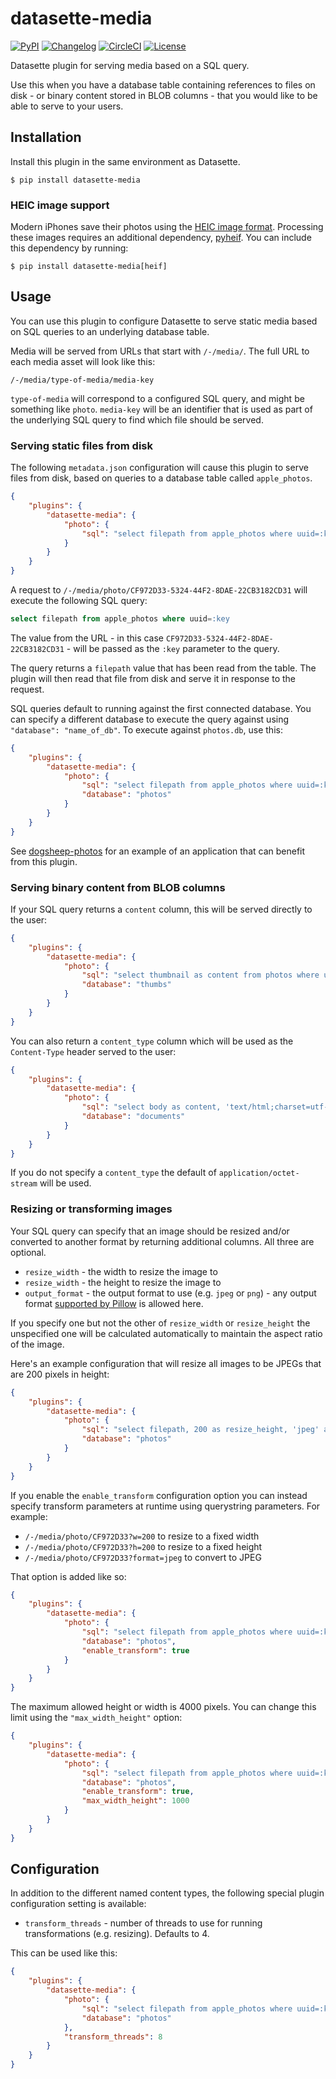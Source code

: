 # datasette-media

[![PyPI](https://img.shields.io/pypi/v/datasette-media.svg)](https://pypi.org/project/datasette-media/)
[![Changelog](https://img.shields.io/github/v/release/simonw/datasette-media?include_prereleases&label=changelog)](https://github.com/simonw/datasette-media/releases)
[![CircleCI](https://circleci.com/gh/simonw/datasette-media.svg?style=svg)](https://circleci.com/gh/simonw/datasette-media)
[![License](https://img.shields.io/badge/license-Apache%202.0-blue.svg)](https://github.com/simonw/datasette-media/blob/master/LICENSE)

Datasette plugin for serving media based on a SQL query.

Use this when you have a database table containing references to files on disk - or binary content stored in BLOB columns - that you would like to be able to serve to your users.

## Installation

Install this plugin in the same environment as Datasette.

    $ pip install datasette-media

### HEIC image support

Modern iPhones save their photos using the [HEIC image format](https://en.wikipedia.org/wiki/High_Efficiency_Image_File_Format). Processing these images requires an additional dependency, [pyheif](https://pypi.org/project/pyheif/). You can include this dependency by running:

    $ pip install datasette-media[heif]

## Usage

You can use this plugin to configure Datasette to serve static media based on SQL queries to an underlying database table.

Media will be served from URLs that start with `/-/media/`. The full URL to each media asset will look like this:

    /-/media/type-of-media/media-key

`type-of-media` will correspond to a configured SQL query, and might be something like `photo`. `media-key` will be an identifier that is used as part of the underlying SQL query to find which file should be served.

### Serving static files from disk

The following ``metadata.json`` configuration will cause this plugin to serve files from disk, based on queries to a database table called `apple_photos`.

```json
{
    "plugins": {
        "datasette-media": {
            "photo": {
                "sql": "select filepath from apple_photos where uuid=:key"
            }
        }
    }
}
```

A request to `/-/media/photo/CF972D33-5324-44F2-8DAE-22CB3182CD31` will execute the following SQL query:

```sql
select filepath from apple_photos where uuid=:key
```

The value from the URL -  in this case `CF972D33-5324-44F2-8DAE-22CB3182CD31` - will be passed as the `:key` parameter to the query.

The query returns a `filepath` value that has been read from the table. The plugin will then read that file from disk and serve it in response to the request.

SQL queries default to running against the first connected database. You can specify a different database to execute the query against using `"database": "name_of_db"`. To execute against `photos.db`, use this:

```json
{
    "plugins": {
        "datasette-media": {
            "photo": {
                "sql": "select filepath from apple_photos where uuid=:key",
                "database": "photos"
            }
        }
    }
}
```

See [dogsheep-photos](https://github.com/dogsheep/dogsheep-photos) for an example of an application that can benefit from this plugin.

### Serving binary content from BLOB columns

If your SQL query returns a `content` column, this will be served directly to the user:

```json
{
    "plugins": {
        "datasette-media": {
            "photo": {
                "sql": "select thumbnail as content from photos where uuid=:key",
                "database": "thumbs"
            }
        }
    }
}
```

You can also return a `content_type` column which will be used as the `Content-Type` header served to the user:

```json
{
    "plugins": {
        "datasette-media": {
            "photo": {
                "sql": "select body as content, 'text/html;charset=utf-8' as content_type from documents where id=:key",
                "database": "documents"
            }
        }
    }
}
```

If you do not specify a `content_type` the default of `application/octet-stream` will be used.

### Resizing or transforming images

Your SQL query can specify that an image should be resized and/or converted to another format by returning additional columns. All three are optional.

* `resize_width` - the width to resize the image to
* `resize_width` - the height to resize the image to
* `output_format` - the output format to use (e.g. `jpeg` or `png`) - any output format [supported by Pillow](https://pillow.readthedocs.io/en/stable/handbook/image-file-formats.html) is allowed here.

If you specify one but not the other of `resize_width` or `resize_height` the unspecified one will be calculated automatically to maintain the aspect ratio of the image.

Here's an example configuration that will resize all images to be JPEGs that are 200 pixels in height:

```json
{
    "plugins": {
        "datasette-media": {
            "photo": {
                "sql": "select filepath, 200 as resize_height, 'jpeg' as output_format from apple_photos where uuid=:key",
                "database": "photos"
            }
        }
    }
}
```

If you enable the `enable_transform` configuration option you can instead specify transform parameters at runtime using querystring parameters. For example:

- `/-/media/photo/CF972D33?w=200` to resize to a fixed width
- `/-/media/photo/CF972D33?h=200` to resize to a fixed height
- `/-/media/photo/CF972D33?format=jpeg` to convert to JPEG

That option is added like so:

```json
{
    "plugins": {
        "datasette-media": {
            "photo": {
                "sql": "select filepath from apple_photos where uuid=:key",
                "database": "photos",
                "enable_transform": true
            }
        }
    }
}
```

The maximum allowed height or width is 4000 pixels. You can change this limit using the `"max_width_height"` option:

```json
{
    "plugins": {
        "datasette-media": {
            "photo": {
                "sql": "select filepath from apple_photos where uuid=:key",
                "database": "photos",
                "enable_transform": true,
                "max_width_height": 1000
            }
        }
    }
}
```

## Configuration

In addition to the different named content types, the following special plugin configuration setting is available:

- `transform_threads` - number of threads to use for running transformations (e.g. resizing). Defaults to 4.

This can be used like this:

```json
{
    "plugins": {
        "datasette-media": {
            "photo": {
                "sql": "select filepath from apple_photos where uuid=:key",
                "database": "photos"
            },
            "transform_threads": 8
        }
    }
}
```
